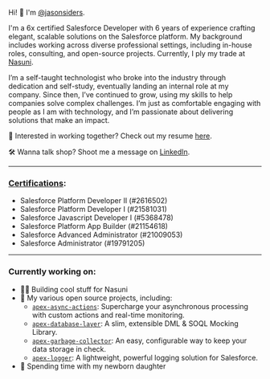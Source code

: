 Hi! 👋 I'm [@jasonsiders](https://github.com/jasonsiders). 

I'm a 6x certified Salesforce Developer with 6 years of experience crafting elegant, scalable solutions on the Salesforce platform. My background includes working across diverse professional settings, including in-house roles, consulting, and open-source projects. Currently, I ply my trade at [Nasuni](https://www.nasuni.com/).

I’m a self-taught technologist who broke into the industry through dedication and self-study, eventually landing an internal role at my company. Since then, I’ve continued to grow, using my skills to help companies solve complex challenges. I’m just as comfortable engaging with people as I am with technology, and I’m passionate about delivering solutions that make an impact.

👔 Interested in working together? Check out my resume [here](https://registry.jsonresume.org/jasonsiders).

🛠️ Wanna talk shop? Shoot me a message on [LinkedIn](https://www.linkedin.com/in/jasonsiders/).

---

### [Certifications](https://trailhead.salesforce.com/en/credentials/certification-detail-print/?searchString=d6Cd87CnUTqjw9YKVrnqm/WHYLDW/ShTTiHL8kGwOzE3cUeuvgjWZSQQfZVVjmjZ):
- Salesforce Platform Developer II (#2616502) 
- Salesforce Platform Developer I (#21581031)
- Salesforce Javascript Developer I (#5368478)
- Salesforce Platform App Builder (#21154618)
- Salesforce Advanced Administrator (#21009053)
- Salesforce Administrator (#19791205)

---

### Currently working on:
- 👨‍💻 Building cool stuff for Nasuni
- 🤝 My various open source projects, including:
  - [`apex-async-actions`](https://github.com/jasonsiders/apex-async-actions): Supercharge your asynchronous processing with custom actions and real-time monitoring.
  - [`apex-database-layer`](https://github.com/jasonsiders/apex-database-layer): A slim, extensible DML & SOQL Mocking Library.
  - [`apex-garbage-collector`](https://github.com/jasonsiders/apex-garbage-collector): An easy, configurable way to keep your data storage in check.
  - [`apex-logger`](https://github.com/jasonsiders/apex-logger): A lightweight, powerful logging solution for Salesforce.
 - 👶 Spending time with my newborn daughter
